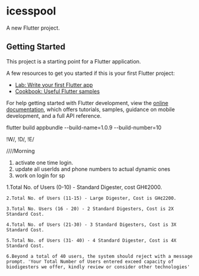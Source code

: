 # icesspool

A new Flutter project.

## Getting Started

This project is a starting point for a Flutter application.

A few resources to get you started if this is your first Flutter project:

- [Lab: Write your first Flutter app](https://docs.flutter.dev/get-started/codelab)
- [Cookbook: Useful Flutter samples](https://docs.flutter.dev/cookbook)

For help getting started with Flutter development, view the
[online documentation](https://docs.flutter.dev/), which offers tutorials,
samples, guidance on mobile development, and a full API reference.


flutter build appbundle --build-name=1.0.9 --build-number=10



!W/, !D/, !E/


////Morning
1. activate one time login.
2. update all userIds and phone numbers to actual dynamic ones
3. work on login for sp


1.Total No. of Users (0-10) - Standard Digester, cost GH¢2000.

    2.Total No. of Users (11-15) - Large Digester, Cost is GH¢2200.

    3.Total No. Users (16 - 20) - 2 Standard Digesters, Cost is 2X Standard Cost.

    4.Total No. of Users (21-30) - 3 Standard Digesters, Cost is 3X Standard Cost.

    5.Total No. of Users (31- 40) - 4 Standard Digester, Cost is 4X Standard Cost.

    6.Beyond a total of 40 users, the system should reject with a message prompt. 'Your Total Number of Users entered exceed capacity of biodigesters we offer, kindly review or consider other technologies'